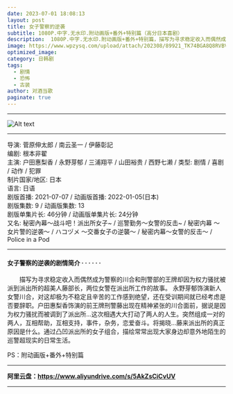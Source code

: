 ```yaml
---
date: 2023-07-01 18:08:13
layout: post
title: 女子警察的逆袭
subtitle: 1080P.中字.无水印.附动画版+番外+特别篇（高分日本喜剧）
description:  1080P.中字.无水印.附动画版+番外+特别篇，描写为寻求稳定收入而偶然成为警察的川合和刑警部的王牌却因为权力骚扰被派到派出所的超美人藤部长，两位女警在派出所工作的故事...
image: https://www.wpzysq.com/upload/attach/202308/89921_TK74BGA8Q8RVBVQ._webp
optimized_image: 
category: 日韩剧
tags:
  - 剧情
  - 恐怖
  - 古装
author: 对酒当歌
paginate: true
---
```


---

![Alt text](https://www.wpzysq.com/upload/attach/202308/89921_PVQSHWCDGB7NW37._webp)

---

导演: 菅原伸太郎 / 南云圣一 / 伊藤彰記  
编剧: 根本非翟  
主演: 户田惠梨香 / 永野芽郁 / 三浦翔平 / 山田裕贵 / 西野七濑 / 
类型: 剧情 / 喜剧 / 动作 / 犯罪  
制片国家/地区: 日本  
语言: 日语  
剧版首播: 2021-07-07   /   动画版首播: 2022-01-05(日本)  
剧版集数: 9   /   动画版集数: 13  
剧版单集片长: 46分钟   /   动画版单集片长: 24分钟  
又名: 秘密內幕～战斗吧！派出所女子~ / 巡警勤务～女警的反击~ / 秘密内幕 〜女片警的逆袭〜 / ハコヅメ 〜交番女子の逆襲〜 / 秘密内幕～女警的反击～ / Police in a Pod  

---

#### 女子警察的逆袭的剧情简介 · · · · · ·

　　描写为寻求稳定收入而偶然成为警察的川合和刑警部的王牌却因为权力骚扰被派到派出所的超美人藤部长，两位女警在派出所工作的故事。 永野芽郁饰演新人女警川合，对这却极为不稳定且辛苦的工作感到绝望，还在受训期间就已经考虑是否要辞职。户田惠梨香饰演的前王牌刑警藤出现在精神紧张的川合面前，据说是因为权力骚扰而被调到了派出所…这次相遇大大打动了两人的人生。突然组成一对的两人，互相帮助，互相支持，事件，杂务，恋爱奋斗。将揭晓…藤来派出所的真正原因是什么。通过凸凹派出所的女子组合，描绘常常出现大家身边却意外地陌生的巡警超现实的日常生活。

PS：附动画版+番外+特别篇

---

**阿里云盘：<https://www.aliyundrive.com/s/5AkZsCiCvUV>**

---
